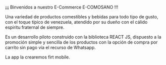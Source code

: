 ¡¡¡ Binvenidos a nuestro E-Commerce E-COMOSANO !!!

Una variedad de productos comestibles y bebidas para todo tipo de gusto, con el toque típico de venezuela, atendido por su dueño con el cálido espiritu fraternal de siempre.

Es un desarrollo piloto construido con la biblioteca REACT JS, dispuesto a la promoción simple y sencilla de los productos con la opción de compra por carrito sin pago via el recurso de Whatsapp.

La app la crearemos firt mobile.